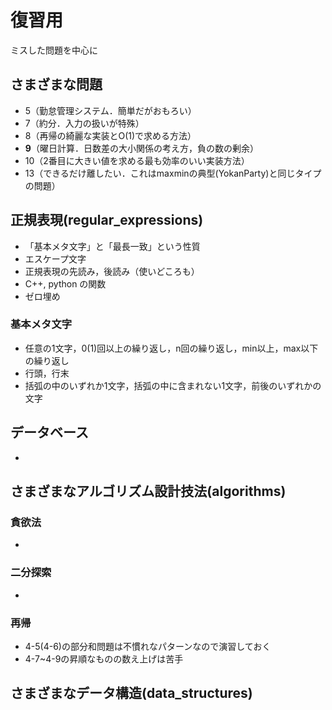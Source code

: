 # 復習用
ミスした問題を中心に

## さまざまな問題
- 5（勤怠管理システム．簡単だがおもろい）
- 7（約分．入力の扱いが特殊）
- 8（再帰の綺麗な実装とO(1)で求める方法）
- **9**（曜日計算．日数差の大小関係の考え方，負の数の剰余）
- 10（2番目に大きい値を求める最も効率のいい実装方法）
- 13（できるだけ離したい．これはmaxminの典型(YokanParty)と同じタイプの問題）

## 正規表現(regular_expressions)
- 「基本メタ文字」と「最長一致」という性質
- エスケープ文字
- 正規表現の先読み，後読み（使いどころも）
- C++, python の関数
- ゼロ埋め
### 基本メタ文字
- 任意の1文字，0(1)回以上の繰り返し，n回の繰り返し，min以上，max以下の繰り返し
- 行頭，行末
- 括弧の中のいずれか1文字，括弧の中に含まれない1文字，前後のいずれかの文字

## データベース
- 
## さまざまなアルゴリズム設計技法(algorithms)
### 貪欲法
- 
### 二分探索
- 
### 再帰
- 4-5(4-6)の部分和問題は不慣れなパターンなので演習しておく
- 4-7~4-9の昇順なものの数え上げは苦手

## さまざまなデータ構造(data_structures)